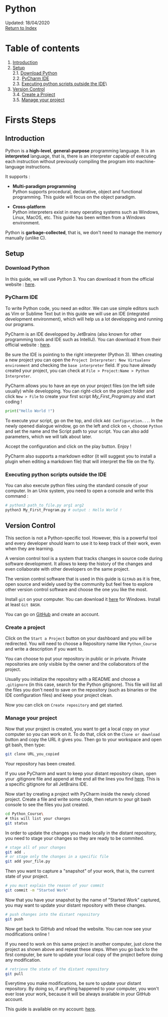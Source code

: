 Python
=========================
Updated: 18/04/2020\
[Return to Index](./00_python_index.md)

# Table of contents

1. [Introduction](#introduction)
2. [Setup](#setup)\
2.1. [Download Python](#download-python)\
2.2. [PyCharm IDE](#pycharm-ide)\
2.3. [Executing python scripts outside the IDE](#executing-python-scripts-outside-the-ide)\
3. [Version Control](#version-control)\
3.4. [Create a Project](#create-a-project)\
3.5. [Manage your project](#manage-your-project)

# Firsts Steps

## Introduction

Python is a **high-level**, **general-purpose** programming language. It is an **interpreted** language, that is, there is an interpreter capable of executing each instruction without previously compiling the program into machine-language instructions.

It supports :
* **Multi-paradigm programming**\
Python supports procedural, declarative, object and functional programming. This guide will focus on the object paradigm.

* **Cross-platform**\
Python interpreters exist in many operating systems such as Windows, Linux, MacOS, etc. This guide has been written from a Windows environment.

Python is **garbage-collected**, that is, we don't need to manage the memory manually (unlike C).

## Setup

### Download Python

In this guide, we will use Python 3. You can download it from the official website : [here](https://www.python.org/).

### PyCharm IDE

To write Python code, you need an editor. We can use simple editors such as Vim or Sublime Text but in this guide we will use an IDE (integrated development environment), which will help us a lot developping and running our programs.

PyCharm is an IDE developped by JetBrains (also known for other programming tools and IDE such as IntelliJ). You can download it from their official website : [here](https://www.jetbrains.com).

Be sure the IDE is pointing to the right interpreter (Python 3). When creating a new project you can open the ``Project Interpreter: New Virtualenv environment`` and checking the ``base interpreter`` field. If you have already created your project, you can check at ``File > Project:Name > Python Interpreter``.

PyCharm allows you to have an eye on your project files (on the left side usually) while developping. You can right-click on the project folder and click ``New > File`` to create your first script *My_First_Program.py* and start coding !

```python
print("Hello World !")
```

To execute your script, go on the top, and click ``Add Configuration...``. In the newly opened dialogue window, go on the left and click on ``+``, choose ``Python`` and set the name and the Script path to your script. You can also add parameters, which we will talk about later.

Accept the configuration and click on the play button. Enjoy !

PyCharm also supports a markdown editor (it will suggest you to install a plugin when editing a markdown file) that will interpret the file on the fly.

### Executing python scripts outside the IDE

You can also execute python files using the standard console of your computer. In an Unix system, you need to open a console and write this command :

```bash
# python3 path_to_file.py arg1 arg2
python3 My_First_Program.py # output : Hello World !
```

## Version Control

This section is not a Python-specific tool. However, this is a powerful tool and every developer should learn to use it to keep track of their work, even when they are learning.

A version control tool is a system that tracks changes in source code during software development. It allows to keep the history of the changes and even collaborate with other developers on the same project.

The version control software that is used in this guide is ``GitHub`` as it is free, open source and widely used by the community but feel free to explore other version control software and choose the one you like the most.

Install ``git`` on your computer. You can download it [here](https://gitforwindows.org) for Windows. Install at least ``Git BASH``.

You can go on [GitHub](https://github.com) and create an account.

### Create a project

Click on the ``Start a Project`` button on your dashboard and you will be redirected. You will need to choose a Repository name like ``Python_Course`` and write a description if you want to.

You can choose to put your repository in public or in private. Private repositories are only visible by the owner and the collaborators of the project.

Usually you initialize the repository with a README and choose a ``.gitignore`` (in this case, search for the Python gitignore). This file will list all the files you don't need to save on the repository (such as binaries or the IDE configuration files) and keep your project clean.

Now you can click on ``Create repository`` and get started.

### Manage your project

Now that your project is created, you want to get a local copy on your computer so you can work on it. To do that, click on the ``Clone or download`` button and copy the URL it gives you. Then go to your workspace and open git bash, then type:

```bash
git clone URL_you_copied
```

Your repository has been created.

If you use PyCharm and want to keep your distant repository clean, open your .gitignore file and append at the end all the lines you find [here](https://github.com/github/gitignore/blob/master/Global/JetBrains.gitignore). This is a specific gitignore for all JetBrains IDE.

Now start by creating a project with PyCharm inside the newly cloned project. Create a file and write some code, then return to your git bash console to see the files you just created.

```bash
cd Python_Course\
# this will list your changes
git status
```

In order to update the changes you made locally in the distant repository, you need to stage your changes so they are ready to be commited.

```bash
# stage all of your changes
git add .
# or stage only the changes in a specific file
git add your_file.py
```

Then you want to capture a "snapshot" of your work, that is, the current state of your project.

```bash
# you must explain the reason of your commit
git commit -m "Started Work"
```

Now that you have your snapshot by the name of "Started Work" captured, you may want to update your distant repository with these changes.

```bash
# push changes into the distant repository
git push
```

Now get back to GitHub and reload the website. You can now see your modifications online !

If you need to work on this same project in another computer, just clone the project as shown above and repeat these steps. When you go back to the first computer, be sure to update your local copy of the project before doing any modification.

```bash
# retrieve the state of the distant repository
git pull
```

Everytime you make modifications, be sure to update your distant repository. By doing so, if anything happened to your computer, you won't ever lose your work, because it will be always available in your GitHub account.

This guide is available on my account: [here](https://github.com/hyliancloud/INFO_Python).
